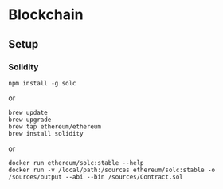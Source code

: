 # Blockchain

## Setup

### Solidity
```
npm install -g solc
```
or 
```
brew update
brew upgrade
brew tap ethereum/ethereum
brew install solidity
```
or 
```
docker run ethereum/solc:stable --help
docker run -v /local/path:/sources ethereum/solc:stable -o /sources/output --abi --bin /sources/Contract.sol
```
